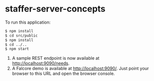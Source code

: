 # staffer-server-concepts

To run this application:

```bash
$ npm install
$ cd src/public
$ npm install
$ cd ../..
$ npm start
```

1. A sample REST endpoint is now available at [http://localhost:9090/needs](http://localhost:9090/needs).
2. A Falcore demo is available at [http://localhost:9090/](http://localhost:9090/). Just point your browser to this URL and open the browser console.
